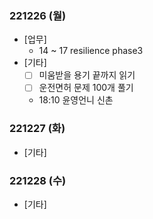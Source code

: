 ### 221226 (월)
- [업무]
	- 14 ~ 17 resilience phase3
- [기타]
	- [ ] 미움받을 용기 끝까지 읽기
	- [ ] 운전면허 문제 100개 풀기
	- 18:10 윤영언니 신촌

### 221227 (화)
- [기타]

### 221228 (수)
- [기타]

<!--stackedit_data:
eyJoaXN0b3J5IjpbNDI2Mjg0NjIzLC04NjE2OTgwODYsLTE0OT
Q2MDQ2OTFdfQ==
-->